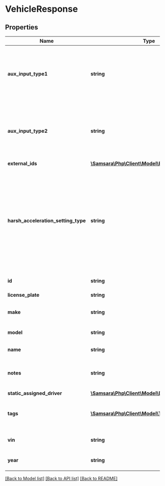 # VehicleResponse

## Properties
Name | Type | Description | Notes
------------ | ------------- | ------------- | -------------
**aux_input_type1** | **string** | The type of aux input that this vehicle has connected to port 1. Setting to \&quot;none\&quot; will remove the configured aux input. | [optional] 
**aux_input_type2** | **string** | The type of aux input that this vehicle has connected to port 2. Setting to \&quot;none\&quot; will remove the configured aux input. | [optional] 
**external_ids** | [**\Samsara\Php\Client\Model\ExternalIds**](ExternalIds.md) |  | [optional] 
**harsh_acceleration_setting_type** | **string** | Enumeration of the harsh acceleration setting types. This setting influences the acceleration sensitivity from which a harsh event is triggered. If set to &#x60;off&#x60;, then no acceleration based harsh events are triggered for the vehicle. | [optional] 
**id** | **string** | Unique Samsara ID for the vehicle. | 
**license_plate** | **string** | The license plate of this vehicle. | [optional] 
**make** | **string** | Vehicle&#39;s manufacturing make. | [optional] 
**model** | **string** | Vehicle&#39;s manufacturing model. | [optional] 
**name** | **string** | Name of the vehicle. | [optional] 
**notes** | **string** | Notes about a vehicle. Samsara supports a maximum of 255 chars. | [optional] 
**static_assigned_driver** | [**\Samsara\Php\Client\Model\DriverTinyResponse**](DriverTinyResponse.md) |  | [optional] 
**tags** | [**\Samsara\Php\Client\Model\TagTinyResponse[]**](TagTinyResponse.md) | An array of all tag mini-objects that are associated with the given vehicle. | [optional] 
**vin** | **string** | A vehicle identification number. | [optional] 
**year** | **string** | Vehicle&#39;s manufacturing year. | [optional] 

[[Back to Model list]](../README.md#documentation-for-models) [[Back to API list]](../README.md#documentation-for-api-endpoints) [[Back to README]](../README.md)


